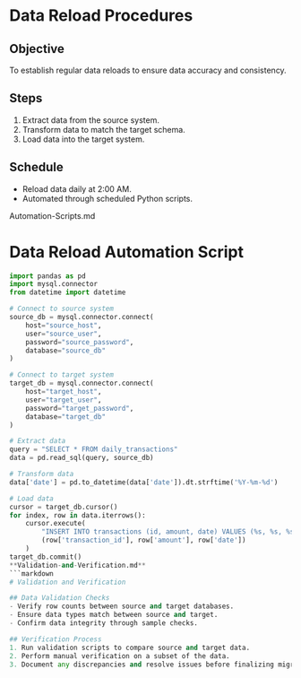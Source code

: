 # Data Reload Procedures

## Objective
To establish regular data reloads to ensure data accuracy and consistency.

## Steps
1. Extract data from the source system.
2. Transform data to match the target schema.
3. Load data into the target system.

## Schedule
- Reload data daily at 2:00 AM.
- Automated through scheduled Python scripts.

Automation-Scripts.md

# Data Reload Automation Script

```python
import pandas as pd
import mysql.connector
from datetime import datetime

# Connect to source system
source_db = mysql.connector.connect(
    host="source_host",
    user="source_user",
    password="source_password",
    database="source_db"
)

# Connect to target system
target_db = mysql.connector.connect(
    host="target_host",
    user="target_user",
    password="target_password",
    database="target_db"
)

# Extract data
query = "SELECT * FROM daily_transactions"
data = pd.read_sql(query, source_db)

# Transform data
data['date'] = pd.to_datetime(data['date']).dt.strftime('%Y-%m-%d')

# Load data
cursor = target_db.cursor()
for index, row in data.iterrows():
    cursor.execute(
        "INSERT INTO transactions (id, amount, date) VALUES (%s, %s, %s)",
        (row['transaction_id'], row['amount'], row['date'])
    )
target_db.commit()
**Validation-and-Verification.md**
```markdown
# Validation and Verification

## Data Validation Checks
- Verify row counts between source and target databases.
- Ensure data types match between source and target.
- Confirm data integrity through sample checks.

## Verification Process
1. Run validation scripts to compare source and target data.
2. Perform manual verification on a subset of the data.
3. Document any discrepancies and resolve issues before finalizing migration.
